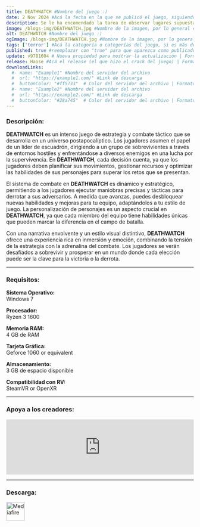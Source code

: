 ```yaml
---
title: DEATHWATCH #Nombre del juego :)
date: 2 Nov 2024 #Acá la fecha en la que se publicó el juego, siguiendo este formato: Dia "30", Mes "Oct", Año "2024" = como debe quedar: 30 Oct 2024
description: Se le ha encomendado la tarea de observar lugares supuestamente embrujados. Observe y registre eventos paranormales y use las herramientas a su disposición para recopilar datos sobre posibles amenazas paranormales y exterminarlas si es necesario. #Acá una mini descripción del juego
image: /blogs-img/DEATHWATCH.jpg #Nombre de la imagen, por lo general es exactamente el mismo nombre que el juego excluyendo lo ":" (Dos puntos)
alt: DEATHWATCH #Nombre del juego :)
ogImage: /blogs-img/DEATHWATCH.jpg #Nombre de la imagen, por lo general es exactamente el mismo nombre que el juego excluyendo lo ":" (Dos puntos)
tags: ['terror'] #Acá la categoría o categorías del juego, si es más de una se coloca en este formato: ['categoría1', 'categoría2']
published: true #reemplazar con "true" para que aparezca como publicado
update: v9781604 # Nueva propiedad para mostrar la actualización | Formato: v1.0.0
release: Haose #Acá el release (el que hizo el crack del juego) | Formato: Nicolhetti
downloadLinks:
  #- name: "Example1" #Nombre del servidor del archivo
  #  url: "https://example1.com/" #Link de descarga
  #  buttonColor: "#ff5733"  # Color del servidor del archivo | Formato hexadecimal | MediaFire: #0171F0 | Buzzheavier: #FF6600 |
  #- name: "Example2" #Nombre del servidor del archivo
  #  url: "https://example2.com/" #Link de descarga
  #  buttonColor: "#28a745"  # Color del servidor del archivo | Formato hexadecimal | MediaFire: #0171F0 | Buzzheavier: #FF6600 |
---
```


<!--En VSCode seleccionando una palabra, por ejemplo: "DEATHWWATCH" y apretando Ctrl+F2 se seleccionan todas las palabras iguales-->

### Descripción:
**DEATHWATCH** es un intenso juego de estrategia y combate táctico que se desarrolla en un universo postapocalíptico. Los jugadores asumen el papel de un líder de escuadrón, dirigiendo a un grupo de sobrevivientes a través de entornos hostiles y enfrentándose a diversos enemigos en una lucha por la supervivencia. En **DEATHWATCH**, cada decisión cuenta, ya que los jugadores deben planificar sus movimientos, gestionar recursos y optimizar las habilidades de sus personajes para superar los retos que se presentan.

El sistema de combate en **DEATHWATCH** es dinámico y estratégico, permitiendo a los jugadores ejecutar maniobras precisas y tácticas para derrotar a sus adversarios. A medida que avanzas, puedes desbloquear nuevas habilidades y mejoras para tu equipo, adaptándolos a tu estilo de juego. La personalización de personajes es un aspecto crucial en **DEATHWATCH**, ya que cada miembro del equipo tiene habilidades únicas que pueden marcar la diferencia en el campo de batalla.

Con una narrativa envolvente y un estilo visual distintivo, **DEATHWATCH** ofrece una experiencia rica en inmersión y emoción, combinando la tensión de la estrategia con la adrenalina del combate. Los jugadores se verán desafiados a sobrevivir y prosperar en un mundo donde cada elección puede ser la clave para la victoria o la derrota.

<!--Prompt para Chat-GPT: Hazme una descripción para el juego "DEATHWWATCH" y cada que menciones "DEATHWWATCH" ponlo en negrita -->

---

### Requisitos:
**Sistema Operativo:**  
Windows 7

**Procesador:**  
Ryzen 3 1600

**Memoria RAM:**  
4 GB de RAM

**Tarjeta Gráfica:**  
Geforce 1060 or equivalent

**Almacenamiento:**  
3 GB de espacio disponible

**Compatibilidad con RV:**  
SteamVR or OpenXR
<!--Si falta o sobra un requisito se quita o se agrega manteniendo el mismo formato-->

---

### Apoya a los creadores:
<iframe src="https://store.steampowered.com/widget/2165030/" frameborder="0" style="background-color: transparent; width: 100% !important; aspect-ratio: 646 / 190;"></iframe>

<!--Reemplazar los numeros (AppID) del juego (en este caso 2668510) por el numero (AppID) correspondiente con el juego a publicar-->
<!--El AppID se encuentra en la URL del Juego en Steam-->

---

### Descarga:

[<img src="https://gist.github.com/cxmeel/0dbc95191f239b631c3874f4ccf114e2/raw/download.svg" alt="Mediafire" height="50" />](https://www.mediafire.com/file/g9yxgidtjfahv11/DEATHWATCH.zip/file)

<!-- # se debe reemplazar por el link de descarga-->

<!--NOMBRE-DEL-SERVICIO se debe reemplazar por el servicio donde está subido el juego-->